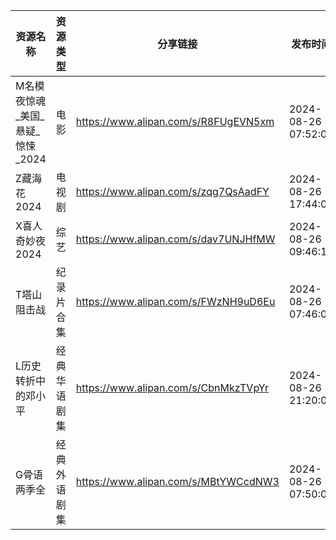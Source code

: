 | 资源名称                 | 资源类型   | 分享链接                                 | 发布时间                |
| -------------------- | ------ | ------------------------------------ | ------------------- |
| M名模夜惊魂_美国_悬疑_惊悚_2024 | 电影     | https://www.alipan.com/s/R8FUgEVN5xm | 2024-08-26 07:52:07 |
| Z藏海花2024             | 电视剧    | https://www.alipan.com/s/zqg7QsAadFY | 2024-08-26 17:44:09 |
| X喜人奇妙夜2024           | 综艺     | https://www.alipan.com/s/dav7UNJHfMW | 2024-08-26 09:46:13 |
| T塔山阻击战               | 纪录片合集  | https://www.alipan.com/s/FWzNH9uD6Eu | 2024-08-26 07:46:07 |
| L历史转折中的邓小平           | 经典华语剧集 | https://www.alipan.com/s/CbnMkzTVpYr | 2024-08-26 21:20:09 |
| G骨语两季全               | 经典外语剧集 | https://www.alipan.com/s/MBtYWCcdNW3 | 2024-08-26 07:50:09 |
